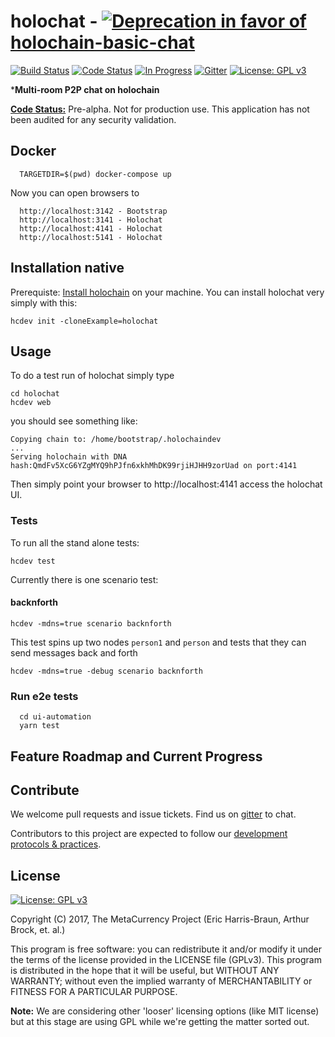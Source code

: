 # holochat - [![Deprecation](https://img.shields.io/badge/Status-deprecated-red.svg) in favor of holochain-basic-chat](https://github.com/holochain/holochain-basic-chat)

[![Build Status](https://travis-ci.org/Holochain/holochat.svg?branch=master)](https://travis-ci.org/Holochain/holochat)
[![Code Status](https://img.shields.io/badge/Code-Pre--Alpha-orange.svg)](https://github.com/Holochain/holochat#feature-roadmap-and-current-progress)
[![In Progress](https://img.shields.io/waffle/label/Holochain/holochat/in%20progress.svg)](http://waffle.io/Holochain/holochat)
[![Gitter](https://badges.gitter.im/metacurrency/holochain.svg)](https://gitter.im/metacurrency/holochain?utm_source=badge&utm_medium=badge&utm_campaign=pr-badge&utm_content=body_badge)
[![License: GPL v3](https://img.shields.io/badge/License-GPL%20v3-blue.svg)](http://www.gnu.org/licenses/gpl-3.0)

***Multi-room P2P chat on holochain**

**[Code Status:](https://github.com/metacurrency/holochain/milestones?direction=asc&sort=completeness&state=all)** Pre-alpha. Not for production use. This application has not been audited for any security validation.

## Docker

```
  TARGETDIR=$(pwd) docker-compose up

```
Now you can open browsers to
```
  http://localhost:3142 - Bootstrap
  http://localhost:3141 - Holochat
  http://localhost:4141 - Holochat
  http://localhost:5141 - Holochat
```

## Installation native

Prerequiste: [Install holochain](https://github.com/metacurrency/holochain/#installation) on your machine.
You can install holochat very simply with this:

``` shell
hcdev init -cloneExample=holochat

```

## Usage

To do a test run of holochat simply type

``` shell
cd holochat
hcdev web
```
you should see something like:

``` shell
Copying chain to: /home/bootstrap/.holochaindev
...
Serving holochain with DNA hash:QmdFv5XcG6YZgMYQ9hPJfn6xkhMhDK99rjiHJHH9zorUad on port:4141
```
Then simply point your browser to http://localhost:4141 access the holochat UI.

### Tests
To run all the stand alone tests:

``` shell
hcdev test
```

Currently there is one scenario test:

#### backnforth
``` shell
hcdev -mdns=true scenario backnforth
```
This test spins up two nodes `person1` and `person` and tests that they can send messages back and forth

``` shell
hcdev -mdns=true -debug scenario backnforth
```

### Run e2e tests
```
  cd ui-automation
  yarn test
```

## Feature Roadmap and Current Progress


## Contribute
We welcome pull requests and issue tickets.  Find us on [gitter](https://gitter.im/metacurrency/holochain) to chat.

Contributors to this project are expected to follow our [development protocols & practices](https://github.com/metacurrency/holochain/wiki/Development-Protocols).

## License
[![License: GPL v3](https://img.shields.io/badge/License-GPL%20v3-blue.svg)](http://www.gnu.org/licenses/gpl-3.0)

Copyright (C) 2017, The MetaCurrency Project (Eric Harris-Braun, Arthur Brock, et. al.)

This program is free software: you can redistribute it and/or modify it under the terms of the license provided in the LICENSE file (GPLv3).  This program is distributed in the hope that it will be useful, but WITHOUT ANY WARRANTY; without even the implied warranty of MERCHANTABILITY or FITNESS FOR A PARTICULAR PURPOSE.

**Note:** We are considering other 'looser' licensing options (like MIT license) but at this stage are using GPL while we're getting the matter sorted out.
